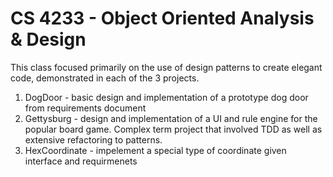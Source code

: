 # CS 4233 - Object Oriented Analysis & Design

This class focused primarily on the use of design patterns to create elegant code, demonstrated in each of the 3 projects. 
1. DogDoor - basic design and implementation of a prototype dog door from requirements document
2. Gettysburg - design and implementation of a UI and rule engine for the popular board game. Complex term project that involved TDD as well as extensive refactoring to patterns.
3. HexCoordinate - impelement a special type of coordinate given interface and requirmenets
